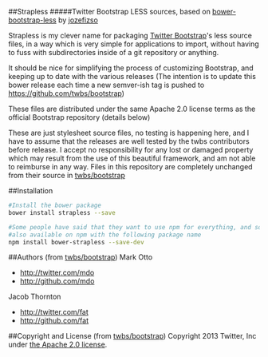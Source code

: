 ##Strapless
#####Twitter Bootstrap LESS sources, based on [bower-bootstrap-less](https://github.com/jozefizso/bower-bootstrap-less) by [jozefizso](https://github.com/jozefizso)

Strapless is my clever name for packaging [Twitter Bootstrap](http://getbootstrap.com/)'s less source files, in a way which is very simple for applications to import, without having to fuss with subdirectories inside of a git repository or anything.

It should be nice for simplifying the process of customizing Bootstrap, and keeping up to date with the various releases (The intention is to update this bower release each time a new semver-ish tag is pushed to https://github.com/twbs/bootstrap)

These files are distributed under the same Apache 2.0 license terms as the official Bootstrap repository (details below)

These are just stylesheet source files, no testing is happening here, and I have to assume that the releases are well tested by the twbs contributors before release. I accept no responsibility for any lost or damaged property which may result from the use of this beautiful framework, and am not able to reimburse in any way. Files in this repository are completely unchanged from their source in [twbs/bootstrap](https://github.com/twbs/bootstrap)

##Installation
```bash
#Install the bower package
bower install strapless --save

#Some people have said that they want to use npm for everything, and so this package is
#also available on npm with the following package name
npm install bower-strapless --save-dev
```

##Authors (from [twbs/bootstrap](https://github.com/twbs/bootstrap/blob/master/README.md#authors))
Mark Otto
- http://twitter.com/mdo
- http://github.com/mdo

Jacob Thornton
- http://twitter.com/fat
- http://github.com/fat

##Copyright and License (from [twbs/bootstrap](https://github.com/twbs/bootstrap/blob/master/README.md#copyright-and-license))
Copyright 2013 Twitter, Inc under [the Apache 2.0 license](https://github.com/twbs/bootstrap/blob/master/LICENSE).

